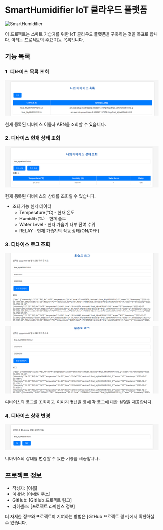 # SmartHumidifier IoT 클라우드 플랫폼

![SmartHumidifier](assets/SmartHumidifier.png)

이 프로젝트는 스마트 가습기를 위한 IoT 클라우드 플랫폼을 구축하는 것을 목표로 합니다. 아래는 프로젝트의 주요 기능 목록입니다.

## 기능 목록

### 1. 디바이스 목록 조회

![디바이스 목록 조회](assets/UI_디바이스조회.png)

현재 등록된 디바이스 이름과 ARN을 조회할 수 있습니다.

### 2. 디바이스 현재 상태 조회

![디바이스 현재 상태 조회](assets/UI_상태조회.png)

현재 등록된 디바이스의 상태를 조회할 수 있습니다.
* 조회 가능 센서 데이터
  * Temperature(°C) - 현재 온도
  * Humidity(%) - 현재 습도
  * Water Level - 현재 가습기 내부 잔여 수위
  * RELAY - 현재 가습기의 작동 상태(ON/OFF)

### 3. 디바이스 로그 조회

![디바이스 로그 조회 1](assets/UI_로그_MKR1.png)

![디바이스 로그 조회 2](assets/UI_로그_MKR2.png)

디바이스의 로그를 조회하고, 이미지 캡션을 통해 각 로그에 대한 설명을 제공합니다.

### 4. 디바이스 상태 변경

![디바이스 상태 조회](assets/UI_상태변경.png)

디바이스의 상태를 변경할 수 있는 기능을 제공합니다.

## 프로젝트 정보

- 작성자: [이름]
- 이메일: [이메일 주소]
- GitHub: [GitHub 프로젝트 링크]
- 라이센스: [프로젝트 라이센스 정보]

더 자세한 정보와 프로젝트에 기여하는 방법은 [GitHub 프로젝트 링크]에서 확인하실 수 있습니다.
